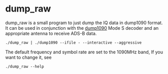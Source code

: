 # dump_raw

dump_raw is a small program to just dump the IQ data in dump1090 format.
It can be used in conjunction with the [dump1090](https://github.com/antirez/dump1090) 
Mode S decoder and an appropriate antenna to receive ADS-B data.

    ./dump_raw | ./dump1090 --ifile - --interactive --aggressive


The default frequency and symbol rate are set to the 1090MHz band, If
you want to change it, see

    ./dump_raw --help
